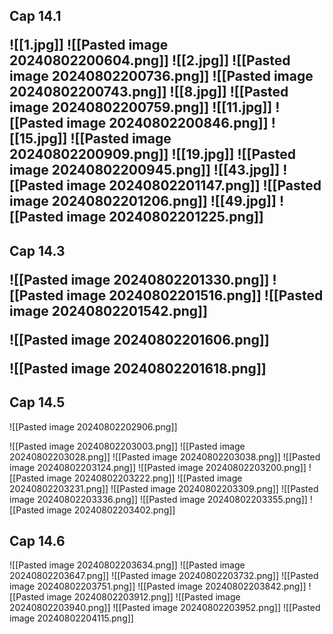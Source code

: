 


<h2>Cap 14.1</2h>

![[1.jpg]]
![[Pasted image 20240802200604.png]]
![[2.jpg]]
![[Pasted image 20240802200736.png]]
![[Pasted image 20240802200743.png]]
![[8.jpg]]
![[Pasted image 20240802200759.png]]
![[11.jpg]]
![[Pasted image 20240802200846.png]]
![[15.jpg]]
![[Pasted image 20240802200909.png]]
![[19.jpg]]
![[Pasted image 20240802200945.png]]
![[43.jpg]]
![[Pasted image 20240802201147.png]]
![[Pasted image 20240802201206.png]]
![[49.jpg]]
![[Pasted image 20240802201225.png]]




<h2>Cap 14.3</2h>

![[Pasted image 20240802201330.png]]
![[Pasted image 20240802201516.png]]
![[Pasted image 20240802201542.png]]

![[Pasted image 20240802201606.png]]

![[Pasted image 20240802201618.png]]
<h2>Cap 14.5</h2>

![[Pasted image 20240802202906.png]]

![[Pasted image 20240802203003.png]]
![[Pasted image 20240802203028.png]]
![[Pasted image 20240802203038.png]]
![[Pasted image 20240802203124.png]]
![[Pasted image 20240802203200.png]]
![[Pasted image 20240802203222.png]]
![[Pasted image 20240802203231.png]]
![[Pasted image 20240802203309.png]]
![[Pasted image 20240802203336.png]]
![[Pasted image 20240802203355.png]]
![[Pasted image 20240802203402.png]]
<h2>Cap 14.6</h2>

![[Pasted image 20240802203634.png]]
![[Pasted image 20240802203647.png]]
![[Pasted image 20240802203732.png]]
![[Pasted image 20240802203751.png]]
![[Pasted image 20240802203842.png]]
![[Pasted image 20240802203912.png]]
![[Pasted image 20240802203940.png]]
![[Pasted image 20240802203952.png]]
![[Pasted image 20240802204115.png]]
